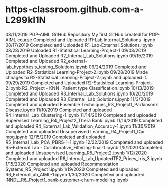 # https-classroom.github.com-a-L299kl1N
08/11/2019
PGP-AIML GitHub Repository
My first GitHub created for PGP-AIML course
Completed and Uploaded R1-Lab Internal_Solutions .ipynb
08/17/2019
Completed and Uploaded R1-Lab-External_Solutions.ipynb
08/28/2019
Uploaded R1-Statistical Learning-Project-1
09/08/2019
Completed and Uploaded R2_Internal_Lab_Solutions.ipynb
09/15/2019
Completed and Uploaded R2_external-lab_hypothesis_testing_Solutions.ipynb
09/24/2019
Completed and Uploaded R2-Statistical Learning-Project-2.ipynb
09/28/2019
Made chnages to R2-Statistical Learning-Project-2.ipynb and uploaded it.
09/29/2019
Completed and Uploaded R2-Statistical Learning-Project-2.ipynb
R2_Project - KNN- Patient type Classification.ipynb
10/13/2019
Completed and Uploaded R3_Internal_Lab_Solutions.ipynb
10/20/2019
Completed and Uploaded R3_External_Lab_Solutions.ipynb
11/3/2019
Completed and uploaded Ensemble Techniques_R3_Project1_Parkinson’s Disease.ipynb
11/10/2019
Completed and uploaded R4_Internal_Lab_Clustering-1.ipynb
11/14/2019
Completed and uploaded Supervised Learning_R4_Project2_Thera Bank.ipynb
11/16/2019
Completed and uploaded R4_External_Lab_Validation_Accuracy-1.ipynb
11/30/2019
Completed and uploaded Unsupervised Learning_R4_Project1_Car mpg.ipynb
12/15/2019
Completed and uploaded R5_Internal_Lab_PCA_PBRS-1-1.ipynb
12/22/2019
Completed and uploaded R5-External Lab - Collaborative_Filtering-final-1.ipynb
1/5/2020
Completed and uploaded Unsupervised Learning_R5_Project2.ipynb
1/12/2020
Completed and uploaded R6_Internal_Lab_UpdatedTF2_Prices_Iris_3.ipynb
1/15/2020
Completed and uploaded Recommendation Systems_R5_Project1.ipynb
1/19/2020
Completed and uploaded R6_ExternalLab_AIML-1.ipynb
1/30/2020
Completed and uploaded INNDL_R6_Project1_bank-customer-churn-modeling.ipynb
